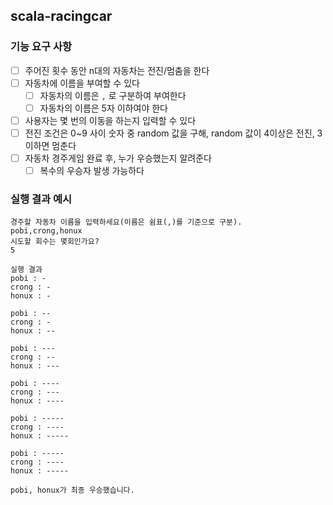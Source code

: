 ## scala-racingcar

### 기능 요구 사항
- [ ] 주어진 횟수 동안 n대의 자동차는 전진/멈춤을 한다
- [ ] 자동차에 이름을 부여할 수 있다
  - [ ] 자동차의 이름은 `,` 로 구분하여 부여한다
  - [ ] 자동차의 이름은 5자 이하여야 한다
- [ ] 사용자는 몇 번의 이동을 하는지 입력할 수 있다
- [ ] 전진 조건은 0~9 사이 숫자 중 random 값을 구해, random 값이 4이상은 전진, 3 이하면 멈춘다
- [ ] 자동차 경주게임 완료 후, 누가 우승했는지 알려준다
  - [ ] 복수의 우승자 발생 가능하다

### 실행 결과 예시
```
경주할 자동차 이름을 입력하세요(이름은 쉼표(,)를 기준으로 구분).
pobi,crong,honux
시도할 회수는 몇회인가요?
5

실행 결과
pobi : -
crong : -
honux : -

pobi : --
crong : -
honux : --

pobi : ---
crong : --
honux : ---

pobi : ----
crong : ---
honux : ----

pobi : -----
crong : ----
honux : -----

pobi : -----
crong : ----
honux : -----

pobi, honux가 최종 우승했습니다.
```